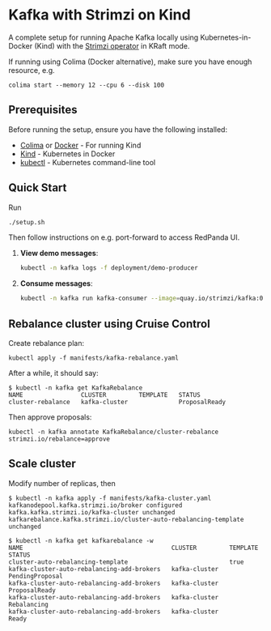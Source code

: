 # Kafka with Strimzi on Kind

A complete setup for running Apache Kafka locally using Kubernetes-in-Docker (Kind) with the [Strimzi operator](https://strimzi.io/) in KRaft mode.

If running using Colima (Docker alternative), make sure you have enough resource, e.g.
```
colima start --memory 12 --cpu 6 --disk 100
```

## Prerequisites

Before running the setup, ensure you have the following installed:

- [Colima](https://github.com/abiosoft/colima) or [Docker](https://docs.docker.com/get-docker/) - For running Kind
- [Kind](https://kind.sigs.k8s.io/docs/user/quick-start/#installation) - Kubernetes in Docker
- [kubectl](https://kubernetes.io/docs/tasks/tools/) - Kubernetes command-line tool

## Quick Start

Run
```bash
./setup.sh
```

Then follow instructions on e.g. port-forward to access RedPanda UI.

1. **View demo messages**:
   ```bash
   kubectl -n kafka logs -f deployment/demo-producer
   ```

1. **Consume messages**:
   ```bash
   kubectl -n kafka run kafka-consumer --image=quay.io/strimzi/kafka:0.48.0-kafka-4.1.0 --rm -it --restart=Never -- bin/kafka-console-consumer.sh --bootstrap-server kafka-cluster-kafka-bootstrap:9092 --topic test-topic --from-beginning
   ```

## Rebalance cluster using Cruise Control

Create rebalance plan:
```
kubectl apply -f manifests/kafka-rebalance.yaml
```
After a while, it should say:
```
$ kubectl -n kafka get KafkaRebalance
NAME                CLUSTER         TEMPLATE   STATUS
cluster-rebalance   kafka-cluster              ProposalReady
```

Then approve proposals:
```
kubectl -n kafka annotate KafkaRebalance/cluster-rebalance strimzi.io/rebalance=approve
```

## Scale cluster

Modify number of replicas, then
```
$ kubectl -n kafka apply -f manifests/kafka-cluster.yaml
kafkanodepool.kafka.strimzi.io/broker configured
kafka.kafka.strimzi.io/kafka-cluster unchanged
kafkarebalance.kafka.strimzi.io/cluster-auto-rebalancing-template unchanged

$ kubectl -n kafka get kafkarebalance -w
NAME                                         CLUSTER         TEMPLATE   STATUS
cluster-auto-rebalancing-template                            true
kafka-cluster-auto-rebalancing-add-brokers   kafka-cluster              PendingProposal
kafka-cluster-auto-rebalancing-add-brokers   kafka-cluster              ProposalReady
kafka-cluster-auto-rebalancing-add-brokers   kafka-cluster              Rebalancing
kafka-cluster-auto-rebalancing-add-brokers   kafka-cluster              Ready
```
